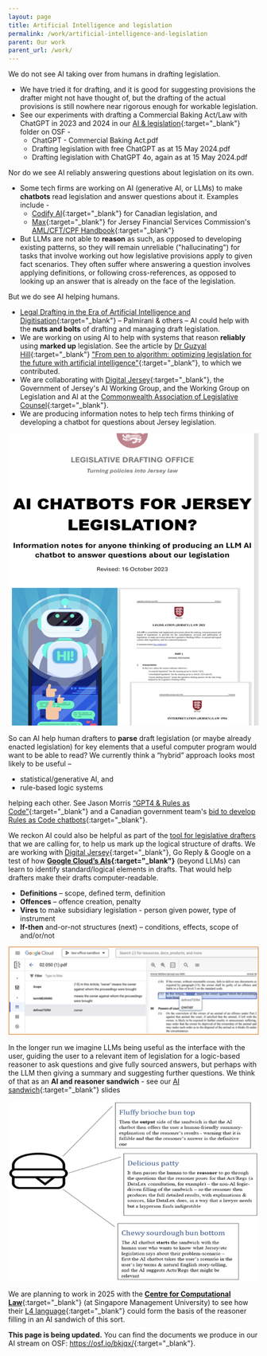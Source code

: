```yaml
---
layout: page
title: Artificial Intelligence and legislation
permalink: /work/artificial-intelligence-and-legislation
parent: Our work
parent_url: /work/
---
```


We do not see AI taking over from humans in drafting legislation. 
* We have tried it for drafting, and it is good for suggesting provisions the drafter might not have thought of, but the drafting of the actual provisions is still nowhere near rigorous enough for workable legislation.
* See our experiments with drafting a Commercial Baking Act/Law with ChatGPT in 2023 and 2024 in our [AI & legislation](https://osf.io/bkjqx/){:target="_blank"} folder on OSF - 
  * ChatGPT - Commercial Baking Act.pdf
  * Drafting legislation with free ChatGPT as at 15 May 2024.pdf
  * Drafting legislation with ChatGPT 4o, again as at 15 May 2024.pdf

Nor do we see AI reliably answering questions about legislation on its own.
* Some tech firms are working on AI (generative AI, or LLMs) to make **chatbots** read legislation and answer questions about it. Examples include -
  * [Codify AI](https://codifyai.com/){:target="_blank"} for Canadian legislation, and
  * [Max](https://askmax.je/){:target="_blank"} for Jersey Financial Services Commission's [AML/CFT/CPF Handbook](https://www.jerseyfsc.org/industry/financial-crime/amlcftcpf-handbooks/amlcftcpf-handbook/){:target="_blank"} 
* But LLMs are not able to **reason** as such, as opposed to developing existing patterns, so they will remain unreliable ("hallucinating") for tasks that involve working out how legislative provisions apply to given fact scenarios. They often suffer where answering a question involves applying definitions, or following cross-references, as opposed to looking up an answer that is already on the face of the legislation.

But we do see AI helping humans.
* [Legal Drafting in the Era of Artificial Intelligence and Digitisation](https://joinup.ec.europa.eu/sites/default/files/document/2022-06/Drafting%20legislation%20in%20the%20era%20of%20AI%20and%20digitisation%20%E2%80%93%20study.pdf){:target="_blank"} – Palmirani & others – AI could help with the **nuts and bolts** of drafting and managing draft legislation.
* We are working on using AI to help with systems that reason **reliably** using **marked up** legislation. See the article by [Dr Guzyal Hill](https://researchers.cdu.edu.au/en/persons/guzyal-hill){:target="_blank"} ["From pen to algorithm: optimizing legislation for the future with artificial intelligence"](https://link.springer.com/article/10.1007/s00146-024-02062-3){:target="_blank"}, to which we contributed.
* We are collaborating with [Digital Jersey](https://www.digital.je/){:target="_blank"}, the Government of Jersey's AI Working Group, and the Working Group on Legislation and AI at the [Commonwealth Association of Legislative Counsel](https://www.calc.ngo/){:target="_blank"}.
* We are producing information notes to help tech firms thinking of developing a chatbot for questions about Jersey legislation.

![Front page of draft of our notes for Jersey legislation chatbot developers](/images/Jsychatbotnote.png)

So can AI help human drafters to **parse** draft legislation (or maybe already enacted legislation) for key elements that a useful computer program would want to be able to read? We currently think a “hybrid” approach looks most likely to be useful –
* statistical/generative AI, and
* rule-based logic systems

helping each other. See Jason Morris [“GPT4 & Rules as Code”](https://gauntlet173.github.io/post/2023_04_12_llm_and_rac/){:target="_blank"} and a Canadian government team's [bid to develop Rules as Code chatbots](https://www.youtube.com/watch?v=UIz4TLBO4WQ){:target="_blank"}. 

We reckon AI could also be helpful as part of the [tool for legislative drafters](https://crlp-jerseyldo.github.io/work/artificial-intelligence-and-legislation) that we are calling for, to help us mark up the logical structure of drafts. We are working with [Digital Jersey](https://www.digital.je){:target="_blank"}, Go Reply & Google on a test of how **[Google Cloud’s AIs](https://cloud.google.com/products/ai/?hl=en){:target="_blank"}** (beyond LLMs) can learn to identify standard/logical elements in drafts. That would help drafters make their drafts computer-readable.
* **Definitions** – scope, defined term, definition
* **Offences** – offence creation, penalty
* **Vires** to make subsidiary legislation - person given power, type of instrument
* **If-then** and-or-not structures (next) – conditions, effects, scope of and/or/not

![A screenshot of our work with Digital Jersey on AI from Google Cloud](/images/GoogleDJ.png)

In the longer run we imagine LLMs being useful as the interface with the user, guiding the user to a relevant item of legislation for a logic-based reasoner to ask questions and give fully sourced answers, but perhaps with the LLM then giving a summary and suggesting further questions. We think of that as an **AI and reasoner sandwich** - see our [AI sandwich](https://osf.io/8v5bd){:target="_blank"} slides

![The AI and reasoner sandwich](/images/AIbun.png)

We are planning to work in 2025 with the [**Centre for Computational Law**](https://cclaw.smu.edu.sg/projects-papers/research-project-computational-law){:target="_blank"} (at Singapore Management University) to see how their [L4 language](https://github.com/smucclaw){:target="_blank"} could form the basis of the reasoner filling in an AI sandwich of this sort.

**This page is being updated.** You can find the documents we produce in our AI stream on OSF: <https://osf.io/bkjqx/>{:target="_blank"}.
